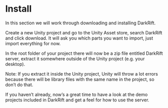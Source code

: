 # Install
In this section we will work through downloading and installing DarkRift.

Create a new Unity project and go to the Unity Asset store, search DarkRift and click download. It will ask you which parts you want to import, just import everything for now.

In the root folder of your project there will now be a zip file entitled DarkRift server, extract it somewhere outside of the Unity project (e.g. your desktop).

Note: If you extract it inside the Unity project, Unity will throw a lot errors because there will be library files with the same name in the project, so don’t do that.

If you haven’t already, now’s a great time to have a look at the demo projects included in DarkRift and get a feel for how to use the server.

